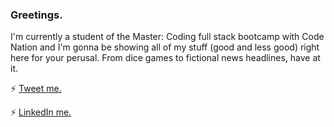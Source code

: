 ### Greetings.

I'm currently a student of the Master: Coding full stack bootcamp with Code Nation and I'm gonna be showing all of my stuff (good and less good) right here for your perusal. From dice games to fictional news headlines, have at it.

⚡ [Tweet me.](https://twitter.com/tinska)

⚡ [LinkedIn me.](https://www.linkedin.com/in/tamjankowska/)


<!--
**tamjankowska/tamjankowska** is a ✨ _special_ ✨ repository because its `README.md` (this file) appears on your GitHub profile.


- 🔭 I’m currently working on ...
- 🌱 I’m currently learning ...
- 👯 I’m looking to collaborate on ...
- 🤔 I’m looking for help with ...
- 💬 Ask me about ...
- 📫 How to reach me: ...
- 😄 Pronouns: ...
- ⚡ Fun fact: ...
-->

